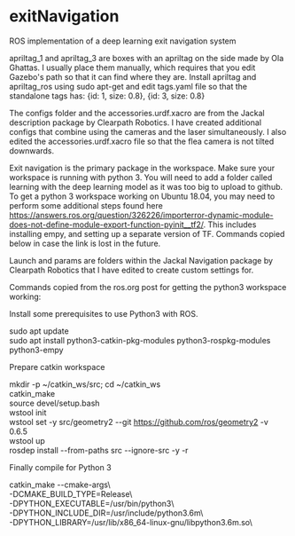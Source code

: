# exitNavigation
ROS implementation of a deep learning exit navigation system


apriltag_1 and apriltag_3 are boxes with an apriltag on the side made by Ola Ghattas. I usually place them manually, which requires that you edit Gazebo's path so that it can find where they are. Install apriltag and apriltag_ros using sudo apt-get and edit tags.yaml file so that the standalone tags has:
{id: 1, size: 0.8},
{id: 3, size: 0.8}

The configs folder and the accessories.urdf.xacro are from the Jackal description package by Clearpath Robotics. I have created additional configs that combine using the cameras and the laser simultaneously. I also edited the accessories.urdf.xacro file so that the flea camera is not tilted downwards.

Exit navigation is the primary package in the workspace. Make sure your workspace is running with python 3. You will need to add a folder called learning with the deep learning model as it was too big to upload to github. To get a python 3 workspace working on Ubuntu 18.04, you may need to perform some additional steps found here https://answers.ros.org/question/326226/importerror-dynamic-module-does-not-define-module-export-function-pyinit__tf2/. This includes installing empy, and setting up a separate version of TF. Commands copied below in case the link is lost in the future.

Launch and params are folders within the Jackal Navigation package by Clearpath Robotics that I have edited to create custom settings for.





Commands copied from the ros.org post for getting the python3 workspace working:

Install some prerequisites to use Python3 with ROS.

sudo apt update \
sudo apt install python3-catkin-pkg-modules python3-rospkg-modules python3-empy


Prepare catkin workspace

mkdir -p ~/catkin_ws/src; cd ~/catkin_ws \
catkin_make \
source devel/setup.bash \
wstool init \
wstool set -y src/geometry2 --git https://github.com/ros/geometry2 -v 0.6.5 \
wstool up \
rosdep install --from-paths src --ignore-src -y -r


Finally compile for Python 3

catkin_make --cmake-args\ \
            -DCMAKE_BUILD_TYPE=Release\ \
            -DPYTHON_EXECUTABLE=/usr/bin/python3\ \
            -DPYTHON_INCLUDE_DIR=/usr/include/python3.6m\ \
            -DPYTHON_LIBRARY=/usr/lib/x86_64-linux-gnu/libpython3.6m.so\
